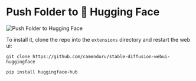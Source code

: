# Push Folder to 🤗 Hugging Face

![Push Folder to Hugging Face](https://user-images.githubusercontent.com/54370274/206870375-1fed697c-ae29-4b64-92fd-b624a690eac7.jpg)

To install it, clone the repo into the `extensions` directory and restart the web ui:

`git clone https://github.com/camenduru/stable-diffusion-webui-huggingface`

`pip install huggingface-hub`
